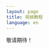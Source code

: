 ```yaml
---
layout: page
title: 视频教程
language: en
---
```


敬请期待！

<!-- 
## Blade 入门教程

Blade 入门教程是帮助开发者快速学习 Blade 的视频语音教程，每节课尽量控制在 10 分钟左右。
主要面向初学、想了解 Blade 的开发者。

- 开发环境：JDK1.8
- 开发工具：IntelliJ IDEA
- 构建工具：Maven

### 课程大纲

| 课时数 | 课时标题 | 在线播放 |
|:-----:|:--------|:-------|
|第 1 课|课程介绍|[腾讯视频](https://v.qq.com/x/page/n0542wj50eh.html) / [Youtube](https://www.youtube.com/watch?v=UQzz1XCFE9U&list=PLK2w-tGRdrj5TV2lxHFj8hcg4mbmRmnWX&index=1)|
|第 2 课|Hello Blade|[腾讯视频](https://v.qq.com/x/page/x05425dyn7f.html) / [Youtube](https://www.youtube.com/watch?v=ZqfDt4mcLMU&list=PLK2w-tGRdrj5TV2lxHFj8hcg4mbmRmnWX&index=2)|
|第 3 课|路由使用|[腾讯视频](https://v.qq.com/x/page/p0542l0ev9l.html) / [Youtube](https://www.youtube.com/watch?v=lYLu0s1qWiA&list=PLK2w-tGRdrj5TV2lxHFj8hcg4mbmRmnWX&index=3)|
|第 4 课|静态资源|[腾讯视频](https://v.qq.com/x/page/i0545camrc0.html) / [Youtube](https://www.youtube.com/watch?v=viW_OgdjAjI&list=PLK2w-tGRdrj5TV2lxHFj8hcg4mbmRmnWX&index=4)|
|第 5 课|请求响应|[腾讯视频](https://v.qq.com/x/page/l05452gt783.html) / [Youtube](https://www.youtube.com/watch?v=yCid_JDiJ-k&list=PLK2w-tGRdrj5TV2lxHFj8hcg4mbmRmnWX&index=5)|
|第 6 课|模板引擎|[腾讯视频](https://v.qq.com/x/page/m0550dgiuq2.html) / [Youtube](https://www.youtube.com/watch?v=ECV8ouT1X6E&list=PLK2w-tGRdrj5TV2lxHFj8hcg4mbmRmnWX&index=6)|
|第 7 课|配置文件|[腾讯视频](https://v.qq.com/x/page/y05507q8noy.html) / [Youtube](https://www.youtube.com/watch?v=SlbeaPiz9dM&list=PLK2w-tGRdrj5TV2lxHFj8hcg4mbmRmnWX&index=7)|
|第 8 课|中间件和钩子|[腾讯视频](https://v.qq.com/x/page/e0550z2bnjg.html) / [Youtube](https://www.youtube.com/watch?v=0dO7i7X9JWg&list=PLK2w-tGRdrj5TV2lxHFj8hcg4mbmRmnWX&index=8)|
|第 9 课|组件和事件|[腾讯视频](https://v.qq.com/x/page/q0550y12tgq.html) / [Youtube](https://www.youtube.com/watch?v=rke6nolDgi4&list=PLK2w-tGRdrj5TV2lxHFj8hcg4mbmRmnWX&index=9)|
|第 10 课|数据库操作|[腾讯视频](https://v.qq.com/x/page/d0554v9vtu1.html) / [Youtube](https://www.youtube.com/watch?v=EH9WhjKThm0&list=PLK2w-tGRdrj5TV2lxHFj8hcg4mbmRmnWX&index=10)|

🎬 [在哔哩哔哩观看](https://www.bilibili.com/video/av15572599/) -->